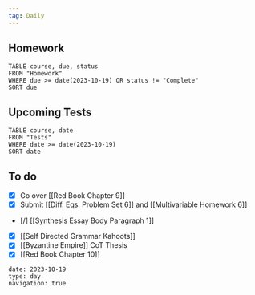```yaml
---
tag: Daily
---
```

## Homework
```dataview
TABLE course, due, status
FROM "Homework" 
WHERE due >= date(2023-10-19) OR status != "Complete"
SORT due
```
## Upcoming Tests
```dataview
TABLE course, date
FROM "Tests" 
WHERE date >= date(2023-10-19)
SORT date
```
## To do
- [x] Go over [[Red Book Chapter 9]]
- [x] Submit [[Diff. Eqs. Problem Set 6]] and [[Multivariable Homework 6]]
- [/] [[Synthesis Essay Body Paragraph 1]]
- [x] [[Self Directed Grammar Kahoots]]
- [x] [[Byzantine Empire]]  CoT Thesis
- [x] [[Red Book Chapter 10]]

```gEvent
date: 2023-10-19
type: day
navigation: true
```